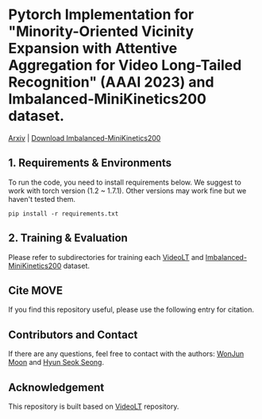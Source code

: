 # Pytorch Implementation for "Minority-Oriented Vicinity Expansion with Attentive Aggregation for Video Long-Tailed Recognition" (AAAI 2023) and Imbalanced-MiniKinetics200 dataset.

[Arxiv](https://arxiv.org/abs/2211.13471) | [Download Imbalanced-MiniKinetics200](http://115.145.172.53:1215/AAAI_2023_MOVE_longtailed_minikinetics/index.html)

## 1. Requirements & Environments
To run the code, you need to install requirements below.
We suggest to work with torch version (1.2 ~ 1.7.1).
Other versions may work fine but we haven't tested them.

``
pip install -r requirements.txt
``


## 2. Training & Evaluation
Please refer to subdirectories for training each [VideoLT](VideoLT) and [Imbalanced-MiniKinetics200](Imbalanced-MiniKinetics200) dataset. 


##  Cite MOVE 
If you find this repository useful, please use the following entry for citation.

## Contributors and Contact
If there are any questions, feel free to contact with the authors: [WonJun Moon](wjun0830@gmail.com) and [Hyun Seok Seong](gustjrdl95@gmail.com).

## Acknowledgement
This repository is built based on [VideoLT](https://github.com/17Skye17/VideoLT) repository.

